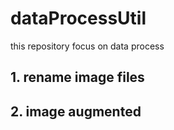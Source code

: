 # dataProcessUtil
this repository focus on data process 
## 1. rename image files

## 2. image augmented
